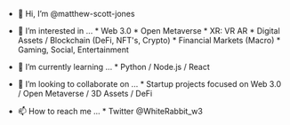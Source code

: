 - 👋 Hi, I’m @matthew-scott-jones

- 👀 I’m interested in ...
       * Web 3.0
       * Open Metaverse 
       * XR: VR AR
       * Digital Assets / Blockchain (DeFi, NFT's, Crypto)
       * Financial Markets (Macro)
       * Gaming, Social, Entertainment 
        
- 🌱 I’m currently learning ...
       * Python / Node.js / React 
        
- 💞️ I’m looking to collaborate on ...
       * Startup projects focused on Web 3.0 / Open Metaverse / 3D Assets / DeFi 
        
- 📫 How to reach me ...
       * Twitter @WhiteRabbit_w3
        
        
<!---
matthew-scott-jones/matthew-scott-jones is a ✨ special ✨ repository because its `README.md` (this file) appears on your GitHub profile.
You can click the Preview link to take a look at your changes.
--->
